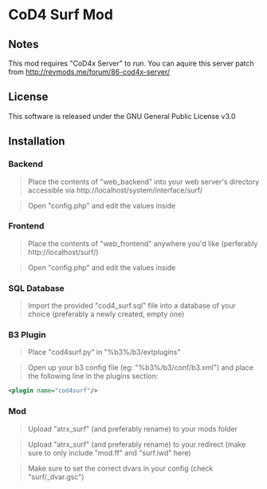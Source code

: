 # CoD4 Surf Mod

## Notes
This mod requires "CoD4x Server" to run. You can aquire this server patch from http://revmods.me/forum/86-cod4x-server/


## License
This software is released under the GNU General Public License v3.0


## Installation
### Backend
> Place the contents of "web_backend" into your web server's directory accessible via http://localhost/system/interface/surf/

> Open "config.php" and edit the values inside

### Frontend
> Place the contents of "web_frontend" anywhere you'd like (perferably http://localhost/surf/)

> Open "config.php" and edit the values inside

### SQL Database
> Import the provided "cod4_surf.sql" file into a database of your choice (preferably a newly created, empty one)

### B3 Plugin
> Place "cod4surf.py" in "%b3%/b3/extplugins"

> Open up your b3 config file (eg: "%b3%/b3/conf/b3.xml") and place the following line in the plugins section:

``` xml
<plugin name="cod4surf"/>
```

### Mod
> Upload "atrx_surf" (and preferably rename) to your mods folder

> Upload "atrx_surf" (and preferably rename) to your redirect (make sure to only include "mod.ff" and "surf.iwd" here)

> Make sure to set the correct dvars in your config (check "surf/_dvar.gsc")
